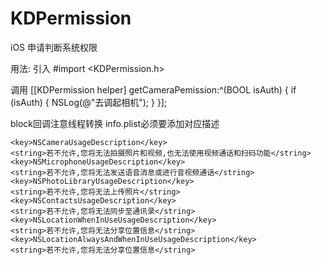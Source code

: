 # KDPermission
iOS 申请判断系统权限

用法:
  引入
#import <KDPermission.h>

  调用
    [[KDPermission helper] getCameraPemission:^(BOOL isAuth) {
        if (isAuth)
        {
            NSLog(@"去调起相机");
        }
    }];

block回调注意线程转换
info.plist必须要添加对应描述

    <key>NSCameraUsageDescription</key>
    <string>若不允许,您将无法拍摄照片和视频,也无法使用视频通话和扫码功能</string>
    <key>NSMicrophoneUsageDescription</key>
    <string>若不允许,您将无法发送语音消息或进行音视频通话</string>
    <key>NSPhotoLibraryUsageDescription</key>
    <string>若不允许,您将无法上传照片</string>
    <key>NSContactsUsageDescription</key>
    <string>若不允许,您将无法同步至通讯录</string>
    <key>NSLocationWhenInUseUsageDescription</key>
    <string>若不允许,您将无法分享位置信息</string>
    <key>NSLocationAlwaysAndWhenInUseUsageDescription</key>
    <string>若不允许,您将无法分享位置信息</string>
